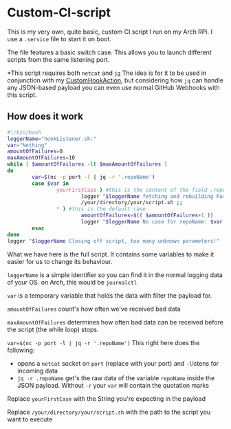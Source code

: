 # Custom-CI-script
This is my very own, quite basic, custom CI script I run on my Arch RPi.
I use a `.service` file to start it on boot.

The file features a basic switch case. This allows you to launch different scripts from the same listening port.

*This script requires both `netcat` and [`jq`](https://github.com/stedolan/jq)
The idea is for it to be used in conjunction with my [CustomHookAction](https://github.com/ByRicardoSimoes/CustomHookAction), but considering how `jq` can handle any
JSON-based payload you can even use normal GitHub Webhooks with this script.

## How does it work

```bash
#!/bin/bash
loggerName="hookListener.sh:"
var="Nothing"
amountOfFailures=0
maxAmountOfFailures=10
while [ $amountOfFailures -lt $maxAmountOfFailures ]
do
        var=$(nc -p port -l | jq -r '.repoName')
        case $var in
                yourFirstCase ) #this is the content of the field .repoName
                        logger "$loggerName fetching and rebuilding ParkingManager..."
                        /your/directory/your/script.sh ;;
                * ) #this is the default case
                        amountOfFailures=$(( $amountOfFailures+1 ))
                        logger "$loggerName No case for repoName: $var ,amount of failures: $amountOfFailures" ;;
        esac
done
logger "$loggerName Closing off script, too many unknown parameters!"
```

What we have here is the full script. It contains some variables to make it easier for us to change its behaviour.

`loggerName` is a simple identifier so you can find it in the normal logging data of your OS. on Arch, this would be `journalctl`

`var` is a temporary variable that holds the data with filter the payload for.

`amountOfFailures` count's how often we've received bad data

`maxAmountOfFailures` determines how often bad data can be received before the script (the while loop) stops.

`var=$(nc -p port -l | jq -r '.repoName')` This right here does the following:

   - opens a `netcat` socket on `port` (replace with your port) and `-l`istens for incoming data
   - `jq -r .repoName` get's the raw data of the variable `repoName` inside the JSON payload. Without `-r` your `var` will contain the quotation marks

Replace `yourFirstCase` with the String you're expecting in the payload

Replace `/your/directory/your/script.sh` with the path to the script you want to execute
